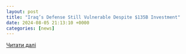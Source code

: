 ```yaml
---
layout: post
title: "Iraq’s Defense Still Vulnerable Despite $135B Investment"
date: 2024-08-05 21:13:10 +0000
categories: [news]
---
```


[Читати далі](https://www.basnews.com/en/babat/856478)
